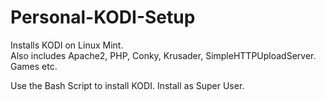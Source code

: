# Personal-KODI-Setup
Installs KODI on Linux Mint.<br>Also includes Apache2, PHP, Conky, Krusader, SimpleHTTPUploadServer. Games etc.

Use the Bash Script to install KODI. Install as Super User.
